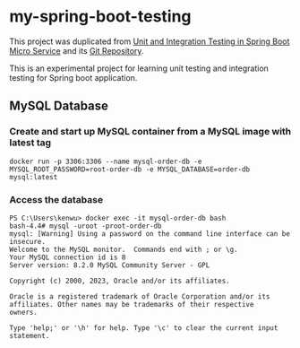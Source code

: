 # my-spring-boot-testing

This project was duplicated from [Unit and Integration Testing in Spring Boot Micro Service](https://salithachathuranga94.medium.com/unit-and-integration-testing-in-spring-boot-micro-service-901fc53b0dff) and its [Git Repository](https://github.com/SalithaUCSC/spring-boot-testing).

This is an experimental project for learning unit testing and integration testing for Spring boot application.

## MySQL Database
### Create and start up MySQL container from a MySQL image with latest tag

```
docker run -p 3306:3306 --name mysql-order-db -e MYSQL_ROOT_PASSWORD=root-order-db -e MYSQL_DATABASE=order-db mysql:latest
```

### Access the database

```
PS C:\Users\kenwu> docker exec -it mysql-order-db bash
bash-4.4# mysql -uroot -proot-order-db
mysql: [Warning] Using a password on the command line interface can be insecure.
Welcome to the MySQL monitor.  Commands end with ; or \g.
Your MySQL connection id is 8
Server version: 8.2.0 MySQL Community Server - GPL

Copyright (c) 2000, 2023, Oracle and/or its affiliates.

Oracle is a registered trademark of Oracle Corporation and/or its
affiliates. Other names may be trademarks of their respective
owners.

Type 'help;' or '\h' for help. Type '\c' to clear the current input statement.
```

